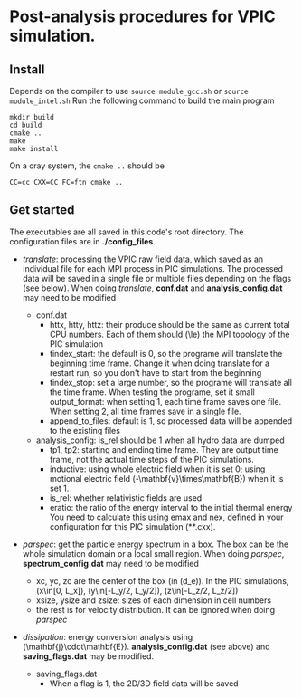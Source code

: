 # Post-analysis procedures for VPIC simulation.

## Install
Depends on the compiler to use `source module_gcc.sh` or `source module_intel.sh`
Run the following command to build the main program
```
mkdir build
cd build
cmake ..
make
make install
```
On a cray system, the `cmake ..` should be
```
CC=cc CXX=CC FC=ftn cmake ..
```

## Get started

The executables are all saved in this code's root directory.
The configuration files are in **./config_files**.

* _translate_: processing the VPIC raw field data, which saved as an individual
file for each MPI process in PIC simulations. The processed data will be
saved in a single file or multiple files depending on the flags (see below).
When doing _translate_,
**conf.dat** and **analysis_config.dat** may need to be modified
    - conf.dat
        - httx, htty, httz: their produce should be the same as current total
        CPU numbers. Each of them should \(\le\) the MPI topology of the PIC
        simulation
        - tindex_start: the default is 0, so the programe will translate the
        beginning time frame. Change it when doing translate for a restart run,
        so you don't have to start from the beginning
        - tindex_stop: set a large number, so the programe will translate all
        the time frame. When testing the programe, set it small
        output_format: when setting 1, each time frame saves one file.
        When setting 2, all time frames save in a single file.
        - append_to_files: default is 1, so processed data will be appended to
        the existing files
    - analysis_config: is_rel should be 1 when all hydro data are dumped
        - tp1, tp2: starting and ending time frame. They are output time frame,
        not the actual time steps of the PIC simulations.
        - inductive: using whole electric field when it is set 0; using motional
        electric field \(-\mathbf{v}\times\mathbf{B}\) when it is set 1.
        - is_rel: whether relativistic fields are used
        - eratio: the ratio of the energy interval to the initial thermal energy
        You need to calculate this using emax and nex, defined in your
        configuration for this PIC simulation (**.cxx).

* _parspec_: get the particle energy spectrum in a box. The box can be the whole
simulation domain or a local small region. When doing _parspec_,
**spectrum_config.dat** may need to be modified
    - xc, yc, zc are the center of the box (in \(d_e\)). In the PIC simulations,
    \(x\in[0, L_x]\), \(y\in[-L_y/2, L_y/2]\), \(z\in[-L_z/2, L_z/2]\)
    - xsize, ysize and zsize: sizes of each dimension in cell numbers
    - the rest is for velocity distribution. It can be ignored when
    doing _parspec_

* _dissipation_: energy conversion analysis using \(\mathbf{j}\cdot\mathbf{E}\).
**analysis_config.dat** (see above) and **saving_flags.dat** may be modified.
  - saving_flags.dat
      - When a flag is 1, the 2D/3D field data will be saved
